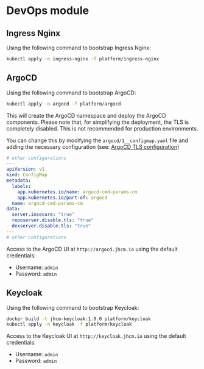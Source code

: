 # DevOps module

## Ingress Nginx

Using the following command to bootstrap Ingress Nginx:

```bash
kubectl apply -n ingress-nginx -f platform/ingress-nginx
```

## ArgoCD

Using the following command to bootstrap ArgoCD:

```bash
kubectl apply -n argocd -f platform/argocd
```

This will create the ArgoCD namespace and deploy the ArgoCD components. Please note that, for simplifying the
deployment,
the TLS is completely disabled. This is not recommended for production environments.

You can change this by modifying the `argocd/1__configmap.yaml` file and adding the necessary configuration (see: [ArgoCD TLS configuration](https://argo-cd.readthedocs.io/en/stable/operator-manual/tls/))

```yaml
# other configurations
---
apiVersion: v1
kind: ConfigMap
metadata:
  labels:
    app.kubernetes.io/name: argocd-cmd-params-cm
    app.kubernetes.io/part-of: argocd
  name: argocd-cmd-params-cm
data:
  server.insecure: "true"
  reposerver.disable.tls: "true"
  dexserver.disable.tls: "true"
---
# other configurations
```

Access to the ArgoCD UI at `http://argocd.jhcm.io` using the default credentials:

- Username: `admin`
- Password: `admin`

## Keycloak

Using the following command to bootstrap Keycloak:

```bash
docker build -t jhcm-keycloak:1.0.0 platform/keycloak
kubectl apply -n keycloak -f platform/keycloak
```

Access to the Keycloak UI at `http://keycloak.jhcm.io` using the default credentials:

- Username: `admin`
- Password: `admin`